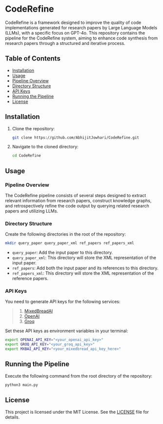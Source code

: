 # CodeRefine

CodeRefine is a framework designed to improve the quality of code implementations generated for research papers by Large Language Models (LLMs), with a specific focus on GPT-4o. This repository contains the pipeline for the CodeRefine system, aiming to enhance code synthesis from research papers through a structured and iterative process.

## Table of Contents
- [Installation](#installation)
- [Usage](#usage)
- [Pipeline Overview](#pipeline-overview)
- [Directory Structure](#directory-structure)
- [API Keys](#api-keys)
- [Running the Pipeline](#running-the-pipeline)
- [License](#license)

## Installation

1. Clone the repository:
   ```bash
   git clone https://github.com/AbhijitJowhari/CodeRefine.git
   ```

2. Navigate to the cloned directory:
   ```bash
   cd CodeRefine
   ```

## Usage

### Pipeline Overview

The CodeRefine pipeline consists of several steps designed to extract relevant information from research papers, construct knowledge graphs, and retrospectively refine the code output by querying related research papers and utilizing LLMs.

### Directory Structure

Create the following directories in the root of the repository:

```bash
mkdir query_paper query_paper_xml ref_papers ref_papers_xml
```

- `query_paper`: Add the input paper to this directory.
- `query_paper_xml`: This directory will store the XML representation of the input paper.
- `ref_papers`: Add both the input paper and its references to this directory.
- `ref_papers_xml`: This directory will store the XML representation of the reference papers.

### API Keys

You need to generate API keys for the following services:
>1. [MixedBreadAI](https://www.mixedbread.ai/api-reference/authentication)
>2. [OpenAI](https://platform.openai.com/api-keys)
>3. [Groq](https://console.groq.com/keys)

Set these API keys as environment variables in your terminal:

```bash
export OPENAI_API_KEY="<your_openai_api_key>"
export GROQ_API_KEY="<your_groq_api_key>"
export MXBAI_API_KEY="<your_mixedbread_api_key_here>"
```

## Running the Pipeline

Execute the following command from the root directory of the repository:

```bash
python3 main.py
```

## License

This project is licensed under the MIT License. See the [LICENSE](LICENSE) file for details.